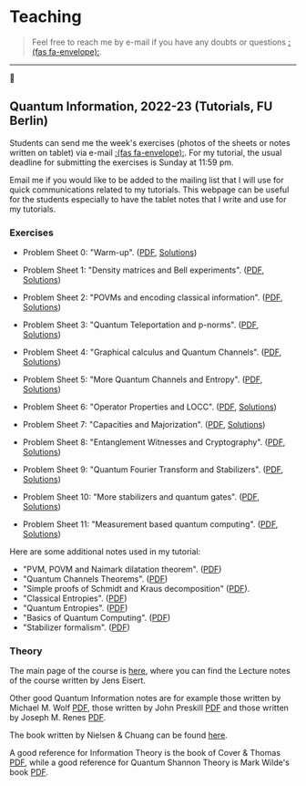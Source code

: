 # Teaching


>  Feel free to reach me by e-mail if you have any doubts or questions [:(fas fa-envelope):](mailto:antoniomele.p@gmail.com).

---




## Quantum Information, 2022-23 (Tutorials, FU Berlin)

Students can send me the week's exercises (photos of the sheets or notes written on tablet) via e-mail [:(fas fa-envelope):](mailto:antoniomele.p@gmail.com). For my tutorial, the usual deadline for submitting the exercises is Sunday at 11:59 pm.
 
Email me if you would like to be added to the mailing list that I will use for quick communications related to my tutorials.
This webpage can be useful for the students especially to have the tablet notes that I write and use for my tutorials.




### Exercises 

*  Problem Sheet 0: "Warm-up". ([PDF](/documents/problem00.pdf), [Solutions](/documents/Solutions_problem00_Mele.pdf))

*  Problem Sheet 1: "Density matrices and Bell experiments". ([PDF](/documents/problem01.pdf), [Solutions](/documents/Solutions_problem01_Mele.pdf))

*  Problem Sheet 2: "POVMs and encoding classical information". ([PDF](/documents/problem02.pdf), [Solutions](/documents/Solutions_problem02_Mele.pdf))

*  Problem Sheet 3: "Quantum Teleportation and p-norms". ([PDF](/documents/problem03.pdf), [Solutions](/documents/Solutions_problem03_Mele.pdf))

*  Problem Sheet 4: "Graphical calculus and Quantum Channels". ([PDF](/documents/problem04.pdf), [Solutions](/documents/Solutions_problem04_Mele.pdf))

*  Problem Sheet 5: "More Quantum Channels and Entropy". ([PDF](/documents/problem05.pdf), [Solutions](/documents/Solutions_problem05_Mele.pdf))

*  Problem Sheet 6: "Operator Properties and LOCC". ([PDF](/documents/problem06.pdf), [Solutions](/documents/Solutions_problem06_Mele.pdf))

*  Problem Sheet 7: "Capacities and Majorization". ([PDF](/documents/problem07.pdf), [Solutions](/documents/Solutions_problem07_Mele.pdf))

*  Problem Sheet 8: "Entanglement Witnesses and Cryptography". ([PDF](/documents/problem08.pdf), [Solutions](/documents/Solutions_problem08_Mele.pdf))

*  Problem Sheet 9: "Quantum Fourier Transform and Stabilizers". ([PDF](/documents/problem09.pdf), [Solutions](/documents/Solutions_problem09_Mele.pdf))

*  Problem Sheet 10: "More stabilizers and quantum gates". ([PDF](/documents/problem10.pdf), [Solutions](/documents/Solutions_problem10_Mele.pdf))

*  Problem Sheet 11: "Measurement based quantum computing". ([PDF](/documents/problem11.pdf), [Solutions](/documents/Solutions_problem11_Mele.pdf))

Here are some additional notes used in my tutorial:

* "PVM, POVM and Naimark dilatation theorem". ([PDF](/documents/POVM.pdf))
* "Quantum Channels Theorems". ([PDF](/documents/Qchannel.pdf))
* "Simple proofs of Schmidt and Kraus decomposition" ([PDF](/documents/SimpleProofKrausSchmidt.pdf)).
* "Classical Entropies". ([PDF](/documents/Classical_InfoTheory_Mele.pdf))
* "Quantum Entropies". ([PDF](/documents/QuantumEntropies_Mele.pdf))
* "Basics of Quantum Computing". ([PDF](/documents/QuantumComputingBasics_Mele.pdf))
* "Stabilizer formalism". ([PDF](/documents/Stabilizer_Mele.pdf))


### Theory

The main page of the course is [here](https://www.physik.fu-berlin.de/en/einrichtungen/ag/ag-eisert/teaching/ws22-23/index.html), where you can find the Lecture notes of the course written by Jens Eisert.
 
Other good Quantum Information notes are for example those written by Michael M. Wolf [PDF](https://www-m5.ma.tum.de/foswiki/pub/M5/Allgemeines/MichaelWolf/QChannelLecture.pdf), those written by John Preskill [PDF](http://theory.caltech.edu/~preskill/ph219/index.html#lecture) and those written by Joseph M. Renes [PDF](https://edu.itp.phys.ethz.ch/hs15/QIT/renes_lecture_notes14.pdf).

The book written by Nielsen & Chuang can be found [here](http://mmrc.amss.cas.cn/tlb/201702/W020170224608149940643.pdf). 

A good reference for Information Theory is the book of Cover & Thomas [PDF](http://staff.ustc.edu.cn/~cgong821/Wiley.Interscience.Elements.of.Information.Theory.Jul.2006.eBook-DDU.pdf), while a good reference for Quantum Shannon Theory is Mark Wilde's book [PDF](https://arxiv.org/pdf/1106.1445.pdf). 




